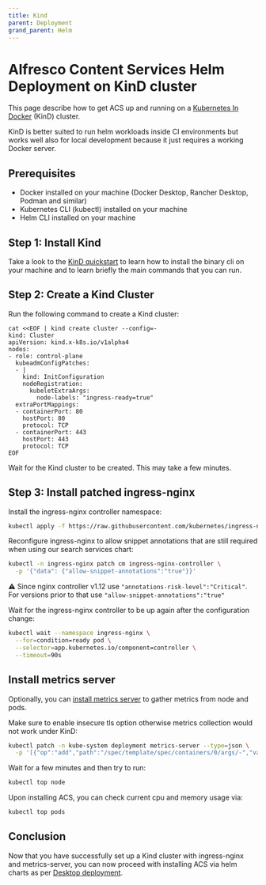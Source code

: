 ```yaml
---
title: Kind
parent: Deployment
grand_parent: Helm
---
```


# Alfresco Content Services Helm Deployment on KinD cluster

This page describe how to get ACS up and running on a [Kubernetes In
Docker](https://kind.sigs.k8s.io/) (KinD) cluster.

KinD is better suited to run helm workloads inside CI environments but works
well also for local development because it just requires a working Docker
server.

## Prerequisites

- Docker installed on your machine (Docker Desktop, Rancher Desktop, Podman and similar)
- Kubernetes CLI (kubectl) installed on your machine
- Helm CLI installed on your machine

## Step 1: Install Kind

Take a look to the [KinD
quickstart](https://kind.sigs.k8s.io/docs/user/quick-start/) to learn how to
install the binary cli on your machine and to learn briefly the main commands
that you can run.

## Step 2: Create a Kind Cluster

Run the following command to create a Kind cluster:

```shell
cat <<EOF | kind create cluster --config=-
kind: Cluster
apiVersion: kind.x-k8s.io/v1alpha4
nodes:
- role: control-plane
  kubeadmConfigPatches:
  - |
    kind: InitConfiguration
    nodeRegistration:
      kubeletExtraArgs:
        node-labels: "ingress-ready=true"
  extraPortMappings:
  - containerPort: 80
    hostPort: 80
    protocol: TCP
  - containerPort: 443
    hostPort: 443
    protocol: TCP
EOF
```

Wait for the Kind cluster to be created. This may take a few minutes.

## Step 3: Install patched ingress-nginx

Install the ingress-nginx controller namespace:

```bash
kubectl apply -f https://raw.githubusercontent.com/kubernetes/ingress-nginx/controller-v1.8.2/deploy/static/provider/kind/deploy.yaml
```

Reconfigure ingress-nginx to allow snippet annotations that are still required
when using our search services chart:

```sh
kubectl -n ingress-nginx patch cm ingress-nginx-controller \
  -p '{"data": {"allow-snippet-annotations":"true"}}'
```

:warning: Since nginx controller v1.12 use
`"annotations-risk-level":"Critical"`. For versions prior to that use
`"allow-snippet-annotations":"true"`

Wait for the ingress-nginx controller to be up again after the configuration change:

```sh
kubectl wait --namespace ingress-nginx \
  --for=condition=ready pod \
  --selector=app.kubernetes.io/component=controller \
  --timeout=90s
```

## Install metrics server

Optionally, you can [install metrics
server](https://github.com/kubernetes-sigs/metrics-server#installation) to
gather metrics from node and pods.

Make sure to enable insecure tls option otherwise metrics collection would not work under KinD:

```sh
kubectl patch -n kube-system deployment metrics-server --type=json \
  -p '[{"op":"add","path":"/spec/template/spec/containers/0/args/-","value":"--kubelet-insecure-tls"}]'
```

Wait for a few minutes and then try to run:

```sh
kubectl top node
```

Upon installing ACS, you can check current cpu and memory usage via:

```sh
kubectl top pods
```

## Conclusion

Now that you have successfully set up a Kind cluster with ingress-nginx and
metrics-server, you can now proceed with installing ACS via helm charts as per
[Desktop deployment](desktop-deployment.md#acs).
